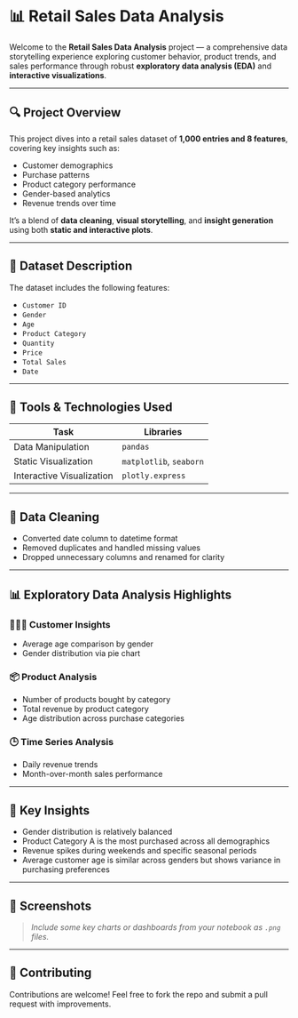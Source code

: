 # 📊 Retail Sales Data Analysis

Welcome to the **Retail Sales Data Analysis** project — a comprehensive data storytelling experience exploring customer behavior, product trends, and sales performance through robust **exploratory data analysis (EDA)** and **interactive visualizations**.

---

## 🔍 Project Overview

This project dives into a retail sales dataset of **1,000 entries and 8 features**, covering key insights such as:

* Customer demographics
* Purchase patterns
* Product category performance
* Gender-based analytics
* Revenue trends over time

It’s a blend of **data cleaning**, **visual storytelling**, and **insight generation** using both **static and interactive plots**.

---

## 📁 Dataset Description

The dataset includes the following features:

* `Customer ID`
* `Gender`
* `Age`
* `Product Category`
* `Quantity`
* `Price`
* `Total Sales`
* `Date`

---

## 🧰 Tools & Technologies Used

| Task                      | Libraries               |
| ------------------------- | ----------------------- |
| Data Manipulation         | `pandas`                |
| Static Visualization      | `matplotlib`, `seaborn` |
| Interactive Visualization | `plotly.express`        |

---

## 🧹 Data Cleaning

* Converted date column to datetime format
* Removed duplicates and handled missing values
* Dropped unnecessary columns and renamed for clarity

---

## 📊 Exploratory Data Analysis Highlights

### 🧑‍🤝‍🧑 Customer Insights

* Average age comparison by gender
* Gender distribution via pie chart

### 📦 Product Analysis

* Number of products bought by category
* Total revenue by product category
* Age distribution across purchase categories

### 🕒 Time Series Analysis

* Daily revenue trends
* Month-over-month sales performance

---

## 🌟 Key Insights

* Gender distribution is relatively balanced
* Product Category A is the most purchased across all demographics
* Revenue spikes during weekends and specific seasonal periods
* Average customer age is similar across genders but shows variance in purchasing preferences


---

## 📎 Screenshots

> *Include some key charts or dashboards from your notebook as `.png` files.*

---

## 🤝 Contributing

Contributions are welcome! Feel free to fork the repo and submit a pull request with improvements.

